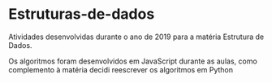 # Estruturas-de-dados
Atividades desenvolvidas durante o ano de 2019 para a matéria Estrutura de Dados.

Os algoritmos foram desenvolvidos em JavaScript durante as aulas, como complemento à matéria decidi reescrever os algoritmos em Python
